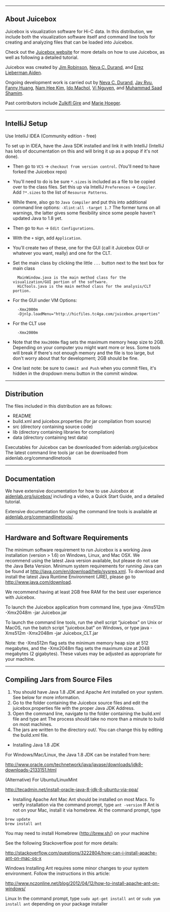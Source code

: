 --------------
About Juicebox
--------------
Juicebox is visualization software for Hi-C data.  In this distribution, we
include both the visualization software itself and command line tools for
creating and analyzing files that can be loaded into Juicebox.


Check out the <a href="http://aidenlab.org/juicebox">Juicebox website</a>
for more details on how to use Juicebox, as well as following a detailed
tutorial.

Juicebox was created by
<a href="https://github.com/jrobinso">Jim Robinson</a>,
<a href="https://github.com/nchernia">Neva C. Durand</a>, and
<a href="http://www.erez.com/">Erez Lieberman Aiden</a>.

Ongoing development work is carried out by
<a href="https://github.com/nchernia">Neva C. Durand</a>,
<a href="https://github.com/bluejay9676">Jay Ryu</a>,
<a href="https://github.com/asddf123789">Fanny Huang</a>,
<a href="https://github.com/mikeehman">Nam Hee Kim</a>,
<a href="https://github.com/imachol">Ido Machol</a>,
<a href="https://github.com/nguyenkvi">Vi Nguyen</a>,
and <a href="https://github.com/sa501428">Muhammad Saad Shamim</a>.

Past contributors include
<a href="https://github.com/zgire">Zulkifl Gire</a> and
<a href="https://github.com/mhoeger">Marie Hoeger</a>.

--------------
IntelliJ Setup
--------------

Use IntelliJ IDEA (Community edition - free)

To set up in IDEA, have the Java SDK installed and link it with IntelliJ (IntelliJ has lots of
documentation on this and will bring it up as a popup if it's not done).

* Then go to `VCS` -> `checkout from version control`. (You'll need to have forked the Juicebox repo)
* You'll need to do is be sure `*.sizes` is included as a file to be copied over to the class files.
Set this up via IntelliJ `Preferences` -> `Compiler`. Add `?*.sizes` to the list of `Resource Patterns`.
* While there, also go to `Java Compiler` and put this into additional command line options: `-Xlint:all -target 1.7`
The former turns on all warnings, the latter gives some flexibility since some people haven't updated Java to 1.8 yet.
* Then go to `Run` -> `Edit Configurations`.
* With the `+` sign, add `Application`.
* You'll create two of these, one for the GUI (call it Juicebox GUI or whatever you want, really) and one for the CLT.
* Set the main class by clicking the little `...` button next to the text box for main class

        MainWindow.java is the main method class for the visualization/GUI portion of the software.
        HiCTools.java is the main method class for the analysis/CLT portion.

* For the GUI under VM Options:

        -Xmx2000m
        -Djnlp.loadMenu="http://hicfiles.tc4ga.com/juicebox.properties"

* For the CLT use

        -Xmx2000m

* Note that the `Xmx2000m` flag sets the maximum memory heap size to 2GB.
Depending on your computer you might want more or less.
Some tools will break if there's not enough memory and the file is too large,
but don't worry about that for development; 2GB should be fine.
* One last note: be sure to `Commit and Push` when you commit files, it's hidden in
the dropdown menu button in the commit window.

------------
Distribution
------------
The files included in this distribution are as follows:
* README
* build.xml and juicebox.properties (for jar compilation from source)
* src (directory containing source code)
* lib (directory containing libraries for compilation)
* data (directory containing test data)

Executables for Juicebox can be downloaded from aidenlab.org/juicebox
The latest command line tools jar can be downloaded from aidenlab.org/commandlinetools

-------------
Documentation
-------------
We have extensive documentation for how to use Juicebox at
<a href="http://aidenlab.org/juicebox/">aidenlab.org/juicebox/</a> including a video,
a Quick Start Guide, and a detailed tutorial.

Extensive documentation for using the command line tools is available at
<a href="http://aidenlab.org/commandlinetools/">aidenlab.org/commandlinetools/</a>.

----------------------------------
Hardware and Software Requirements
----------------------------------
The minimum software requirement to run Juicebox is a working Java installation
(version > 1.6) on Windows, Linux, and Mac OSX.  We recommend using the latest
Java version available, but please do not use the Java Beta Version. Minimum
system requirements for running Java can be found at
http://java.com/en/download/help/sysreq.xml. To download and install the latest
Java Runtime Environment (JRE), please go to http://www.java.com/download.

We recommend having at least 2GB free RAM for the best user experience with
Juicebox.

To launch the Juicebox application from command line, type
  java -Xms512m -Xmx2048m -jar Juicebox.jar

To launch the command line tools, run the shell script “juicebox” on Unix or
MacOS, run the batch script "juicebox.bat" on Windows, or type
  java -Xms512m -Xmx2048m -jar Juicebox_CLT.jar

Note: the -Xms512m flag sets the minimum memory heap size at 512 megabytes, and
the -Xmx2048m flag sets the maximum size at 2048 megabytes (2 gigabytes). These
values may be adjusted as appropriate for your machine.

--------------------------------
Compiling Jars from Source Files
--------------------------------
1. You should have Java 1.8 JDK and Apache Ant installed on your system. See
   below for more information.
2. Go to the folder containing the Juicebox source files and edit the
   juicebox.properties file with the proper Java JDK Address.
3. Open the command line, navigate to the folder containing the build.xml file
   and type
     ant
   The process should take no more than a minute to build on most machines.
4. The jars are written to the directory out/.  You can change this by editing
   the build.xml file.

* Installing Java 1.8 JDK

For Windows/Mac/Linux, the Java 1.8 JDK can be installed from here:

http://www.oracle.com/technetwork/java/javase/downloads/jdk8-downloads-2133151.html

(Alternative) For Ubuntu/LinuxMint

http://tecadmin.net/install-oracle-java-8-jdk-8-ubuntu-via-ppa/

* Installing Apache Ant
Mac
  Ant should be installed on most Macs. To verify installation via the command
  prompt, type
    `ant -version`
  If Ant is not on your Mac, install it via homebrew. At the command prompt, type
```    
brew update
brew install ant
```
  You may need to install Homebrew (http://brew.sh/) on your machine
  
  See the following Stackoverflow post for more details:

  http://stackoverflow.com/questions/3222804/how-can-i-install-apache-ant-on-mac-os-x

Windows
  Installing Ant requires some minor changes to your system environment. Follow
  the instructions in this article:

  http://www.nczonline.net/blog/2012/04/12/how-to-install-apache-ant-on-windows/

Linux
  In the command prompt, type
    `sudo apt-get install ant`
  or
    `sudo yum install ant`
  depending on your package installer
